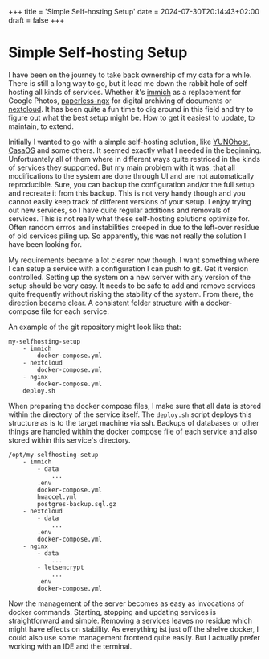 +++
title = 'Simple Self-hosting Setup'
date = 2024-07-30T20:14:43+02:00
draft = false
+++

# Simple Self-hosting Setup

I have been on the journey to take back ownership of my data for a while. There is still a long way to go, but it lead me down the rabbit hole of self hosting all kinds of services. Whether it's [immich](https://immich.app) as a replacement for Google Photos, [paperless-ngx](https://github.com/paperless-ngx/paperless-ngx) for digital archiving of documents or [nextcloud](https://nextcloud.com). It has been quite a fun time to dig around in this field and try to figure out what the best setup might be. How to get it easiest to update, to maintain, to extend.

<!--more-->

Initially I wanted to go with a simple self-hosting solution, like [YUNOhost](https://yunohost.org), [CasaOS](https://casaos.io) and some others. It seemed exactly what I needed in the beginning. Unfortuantely all of them where in different ways quite restriced in the kinds of services they supported. But my main problem with it was, that all modifications to the system are done through UI and are not automatically reproducible. Sure, you can backup the configuration and/or the full setup and recreate it from this backup. This is not very handy though and you cannot easily keep track of different versions of your setup. I enjoy trying out new services, so I have quite regular additions and removals of services. This is not really what these self-hosting solutions optimize for. Often random errros and instabilities creeped in due to the left-over residue of old services piling up. So apparently, this was not really the solution I have been looking for.

My requirements became a lot clearer now though. I want something where I can setup a service with a configuration I can push to git. Get it version controlled. Setting up the system on a new server with any version of the setup should be very easy. It needs to be safe to add and remove services quite frequently without risking the stability of the system.
From there, the direction became clear. A consistent folder structure with a docker-compose file for each service.

An example of the git repository might look like that:

```
my-selfhosting-setup
    - immich
        docker-compose.yml
    - nextcloud
        docker-compose.yml
    - nginx
        docker-compose.yml
    deploy.sh
```

When preparing the docker compose files, I make sure that all data is stored within the directory of the service itself. The `deploy.sh` script deploys this structure as is to the target machine via ssh. Backups of databases or other things are handled within the docker compose file of each service and also stored within this service's directory.

```
/opt/my-selfhosting-setup
    - immich
        - data
            ...
        .env
        docker-compose.yml
        hwaccel.yml
        postgres-backup.sql.gz
    - nextcloud
        - data
            ...
        .env
        docker-compose.yml
    - nginx
        - data
            ...
        - letsencrypt
            ...
        .env
        docker-compose.yml
```

Now the management of the server becomes as easy as invocations of docker commands. Starting, stopping and updating services is straightforward and simple. Removing a services leaves no residue which might have effects on stability. As everything ist just off the shelve docker, I could also use some management frontend quite easily. But I actually prefer working with an IDE and the terminal.
